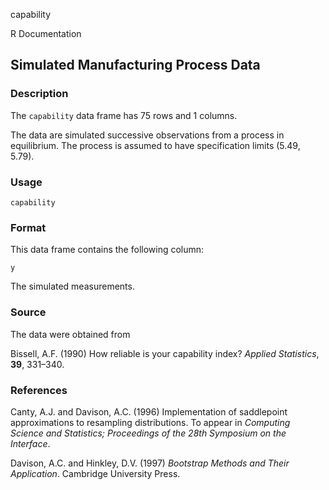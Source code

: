 capability

R Documentation

##  Simulated Manufacturing Process Data

### Description

The `capability` data frame has 75 rows and 1 columns.

The data are simulated successive observations from a process in equilibrium.
The process is assumed to have specification limits (5.49, 5.79).

### Usage

    
    capability

### Format

This data frame contains the following column:

`y`

The simulated measurements.

### Source

The data were obtained from

Bissell, A.F. (1990) How reliable is your capability index? _Applied
Statistics_, **39**, 331–340.

### References

Canty, A.J. and Davison, A.C. (1996) Implementation of saddlepoint
approximations to resampling distributions. To appear in _Computing Science
and Statistics; Proceedings of the 28th Symposium on the Interface_.

Davison, A.C. and Hinkley, D.V. (1997) _Bootstrap Methods and Their
Application_. Cambridge University Press.

